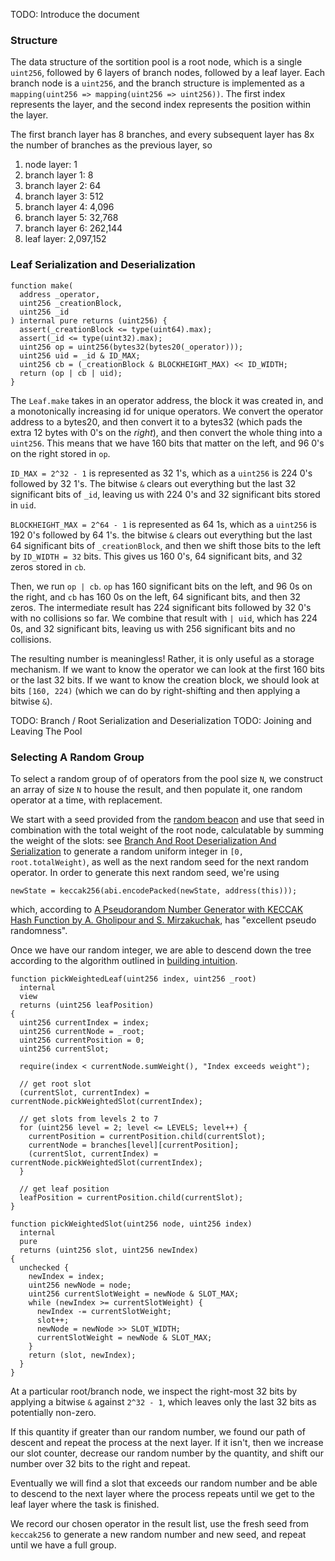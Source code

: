 TODO: Introduce the document

### Structure
The data structure of the sortition pool is a root node, which is a single
`uint256`, followed by 6 layers of branch nodes, followed by a leaf layer. Each
branch node is a `uint256`, and the branch structure is implemented as a
`mapping(uint256 => mapping(uint256 => uint256))`. The first index represents
the layer, and the second index represents the position within the layer.

The first branch layer has 8 branches, and every subsequent layer has 8x the number of branches as the previous layer, so 

1) node layer: 1
2) branch layer 1: 8
3) branch layer 2: 64
4) branch layer 3: 512
5) branch layer 4: 4,096
6) branch layer 5: 32,768
7) branch layer 6: 262,144
8) leaf layer: 2,097,152

### Leaf Serialization and Deserialization

```
function make(
  address _operator,
  uint256 _creationBlock,
  uint256 _id
) internal pure returns (uint256) {
  assert(_creationBlock <= type(uint64).max);
  assert(_id <= type(uint32).max);
  uint256 op = uint256(bytes32(bytes20(_operator)));
  uint256 uid = _id & ID_MAX;
  uint256 cb = (_creationBlock & BLOCKHEIGHT_MAX) << ID_WIDTH;
  return (op | cb | uid);
}
```

The `Leaf.make` takes in an operator address, the block it was created in, and
a monotonically increasing id for unique operators. We convert the operator
address to a bytes20, and then convert it to a bytes32 (which pads the extra 12
bytes with 0's on the *right*), and then convert the whole thing into a
`uint256`. This means that we have 160 bits that matter on the left, and 96 0's
on the right stored in `op`.

`ID_MAX = 2^32 - 1` is represented as 32 1's, which as a `uint256` is 224 0's
followed by 32 1's. The bitwise `&` clears out everything but the last 32
significant bits of `_id`, leaving us with 224 0's and 32 significant bits
stored in `uid`.

`BLOCKHEIGHT_MAX = 2^64 - 1` is represented as 64 1s, which as a `uint256` is
192 0's followed by 64 1's. the bitwise `&` clears out everything but the last
64 significant bits of `_creationBlock`, and then we shift those bits to the
left by `ID_WIDTH = 32` bits. This gives us 160 0's, 64 significant bits, and
32 zeros stored in `cb`.

Then, we run `op | cb`. `op` has 160 significant bits on the left, and 96 0s on
the right, and `cb` has 160 0s on the left, 64 significant bits, and then 32
zeros. The intermediate result has 224 significant bits followed by 32 0's with
no collisions so far. We combine that result with `| uid`, which has 224 0s,
and 32 significant bits, leaving us with 256 significant bits and no
collisions.

The resulting number is meaningless! Rather, it is only useful as a storage
mechanism. If we want to know the operator we can look at the first 160 bits or
the last 32 bits. If we want to know the creation block, we should look at bits
`[160, 224)` (which we can do by right-shifting and then applying a bitwise
`&`).

TODO: Branch / Root Serialization and Deserialization
TODO: Joining and Leaving The Pool

### Selecting A Random Group

To select a random group of of operators from the pool size `N`, we construct
an array of size `N` to house the result, and then populate it, one random
operator at a time, with replacement.

We start with a seed provided from the [random
beacon](https://github.com/keep-network/keep-core/tree/main/solidity/random-beacon)
and use that seed in combination with the total weight of the root node,
calculatable by summing the weight of the slots: see [Branch And Root
Deserialization And
Serialization](#branch-and-root-deserialization-and-serialization) to generate
a random uniform integer in `[0, root.totalWeight)`, as well as the next random
seed for the next random operator. In order to generate this next random seed,
we're using 
```
newState = keccak256(abi.encodePacked(newState, address(this)));
```
which, according to [A Pseudorandom Number Generator with KECCAK Hash Function
by A. Gholipour and S. Mirzakuchak](http://www.ijcee.org/papers/439-JE503.pdf),
has "excellent pseudo randomness".

Once we have our random integer, we are able to descend down the tree according
to the algorithm outlined in [building intuition](building-intuition.md).

```
function pickWeightedLeaf(uint256 index, uint256 _root)
  internal
  view
  returns (uint256 leafPosition)
{
  uint256 currentIndex = index;
  uint256 currentNode = _root;
  uint256 currentPosition = 0;
  uint256 currentSlot;

  require(index < currentNode.sumWeight(), "Index exceeds weight");

  // get root slot
  (currentSlot, currentIndex) = currentNode.pickWeightedSlot(currentIndex);

  // get slots from levels 2 to 7
  for (uint256 level = 2; level <= LEVELS; level++) {
    currentPosition = currentPosition.child(currentSlot);
    currentNode = branches[level][currentPosition];
    (currentSlot, currentIndex) = currentNode.pickWeightedSlot(currentIndex);
  }

  // get leaf position
  leafPosition = currentPosition.child(currentSlot);
}

function pickWeightedSlot(uint256 node, uint256 index)
  internal
  pure
  returns (uint256 slot, uint256 newIndex)
{
  unchecked {
    newIndex = index;
    uint256 newNode = node;
    uint256 currentSlotWeight = newNode & SLOT_MAX;
    while (newIndex >= currentSlotWeight) {
      newIndex -= currentSlotWeight;
      slot++;
      newNode = newNode >> SLOT_WIDTH;
      currentSlotWeight = newNode & SLOT_MAX;
    }
    return (slot, newIndex);
  }
}
```

At a particular root/branch node, we inspect the right-most 32 bits by applying
a bitwise `&` against `2^32 - 1`, which leaves only the last 32 bits as
potentially non-zero.

If this quantity if greater than our random number, we found our path of
descent and repeat the process at the next layer. If it isn't, then we increase
our slot counter, decrease our random number by the quantity, and shift our
number over 32 bits to the right and repeat.

Eventually we will find a slot that exceeds our random number and be able to
descend to the next layer where the process repeats until we get to the leaf
layer where the task is finished.

We record our chosen operator in the result list, use the fresh seed from
`keccak256` to generate a new random number and new seed, and repeat until we
have a full group.
